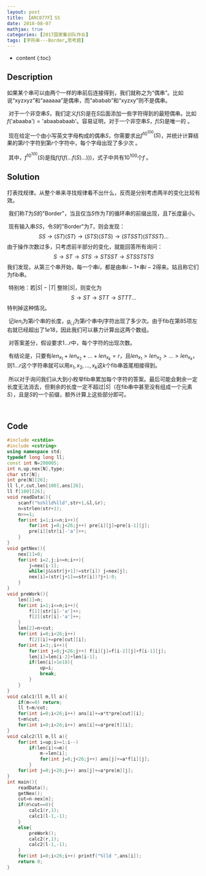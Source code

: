 ```yaml
---
layout: post
title: 【ARC077F】SS
date: 2018-08-07
mathjax: true
categories: [2017国家集训队作业]
tags: [字符串---Border,思考题]
---
```

* content
{:toc}
## Description

​	如果某个串可以由两个一样的串前后连接得到，我们就称之为“偶串”。比如说“xyzxyz”和“aaaaaa”是偶串，而“ababab”和“xyzxy”则不是偶串。 

​	对于一个非空串$S​$，我们定义$f(S)​$是在$S​$后面添加一些字符得到的最短偶串。比如$f(​$'abaaba'$)=​$'abaababaab'。容易证明，对于一个非空串$S​$，$f(S)​$是唯一的 。

​	现在给定一个由小写英文字母构成的偶串$S$，你需要求出$f^{10^{100}}(S)$，并统计计算结果的第$l$个字符到第$r$个字符中，每个字母出现了多少次 。

​	其中，$f^{10^{100}}(S)$是指$f(f(f(...f(S)...)))$，式子中共有$10^{100}$个$f$ 。



## Solution

​	打表找规律。从整个串来寻找规律看不出什么，反而是分别考虑两半的变化比较有效。

​	我们称$T$为$S$的"Border"，当且仅当$S$作为$T$的循环串的前缀出现，且$T$长度最小。

​	现有输入串$SS$，令$S$的"Border"为$T$，则会发现：
$$
SS\rightarrow (ST)(ST)\rightarrow (STS)(STS)\rightarrow(STSST)(STSST)...
$$
​	由于操作次数过多，只考虑前半部分的变化，就能回答所有询问：
$$
S\rightarrow ST\rightarrow STS\rightarrow STSST\rightarrow STSSTSTS
$$
​	我们发现，从第三个串开始，每一个串$i$，都是由串$i-1$+串$i-2$得来。姑且称它们为$\text{fib}$串。

​	特别地：若$|S|-|T|$ 整除$|S|$，则变化为
$$
S\rightarrow ST\rightarrow STT\rightarrow STTT...
$$
​	特判掉这种情况。

​	记$len_i$为第$i$个串的长度，$g_{i,j}$为第$i$个串中$j$字符出现了多少次。由于$\text{fib}$在第85项左右就已经超出了$1e18$，因此我们可以暴力计算出这两个数组。

​	对答案差分，假设要求$1...r$中，每个字符的出现次数。

​	有结论是，只要有$len_{x_1}+len_{x_2}+...+len_{x_k}=r$，且$len_{x_1}>len_{x_2}>...>len_{x_k}$，则$1...r$这个字符串就可以用$x_1,x_2,...,x_k$这$k$个$\text{fib}$串首尾相接得到。

​	所以对于询问我们从大到小枚举$\text{fib}$串累加每个字符的答案。最后可能会剩余一定长度无法消去，但剩余的长度一定不超过$|S|$（在$\text{fib}$串中甚至没有组成一个元素$S$），且是$S$的一个前缀，额外计算上这些部分即可。

​	

## Code

```c++
#include <cstdio>
#include <cstring>
using namespace std;
typedef long long ll;
const int N=200005;
int n,up,nex[N],type;
char str[N];
int pre[N][26];
ll l,r,cut,len[100],ans[26];
ll f[100][26];
void readData(){
	scanf("%s%lld%lld",str+1,&l,&r);
	n=strlen(str+1);
	n>>=1;
	for(int i=1;i<=n;i++){
		for(int j=0;j<26;j++) pre[i][j]=pre[i-1][j];
		pre[i][str[i]-'a']++;
	}
}
void getNex(){
	nex[1]=0;
	for(int i=2,j;i<=n;i++){
		j=nex[i-1];
		while(j&&str[j+1]!=str[i]) j=nex[j];
		nex[i]=(str[j+1]==str[i])?j+1:0;
	}
}
void preWork(){
	len[1]=n;
	for(int i=1;i<=n;i++){
		f[1][str[i]-'a']++;
		f[2][str[i]-'a']++;
	}
	len[2]=n+cut;
	for(int i=0;i<26;i++) 
		f[2][i]+=pre[cut][i];
	for(int i=3;;i++){
		for(int j=0;j<26;j++) f[i][j]=f[i-2][j]+f[i-1][j];
		len[i]=len[i-2]+len[i-1];
		if(len[i]>1e18){
			up=i;
			break;
		}
	}
}
void calc1(ll m,ll a){
	if(m<=0) return;
	ll t=m/cut;
	for(int i=0;i<26;i++) ans[i]+=a*t*pre[cut][i];
	t=m%cut;		
	for(int i=0;i<26;i++) ans[i]+=a*pre[t][i];
}
void calc2(ll m,ll a){
	for(int i=up;i>=1;i--)
		if(len[i]<=m){
			m-=len[i];
			for(int j=0;j<26;j++) ans[j]+=a*f[i][j];
		}
	for(int j=0;j<26;j++) ans[j]+=a*pre[m][j];
}
int main(){
	readData();
	getNex();
	cut=n-nex[n];
	if(n%cut==0){
		calc1(r,1);
		calc1(l-1,-1);
	}
	else{
		preWork();
		calc2(r,1);
		calc2(l-1,-1);
	}
	for(int i=0;i<26;i++) printf("%lld ",ans[i]);
	return 0;
}
```

